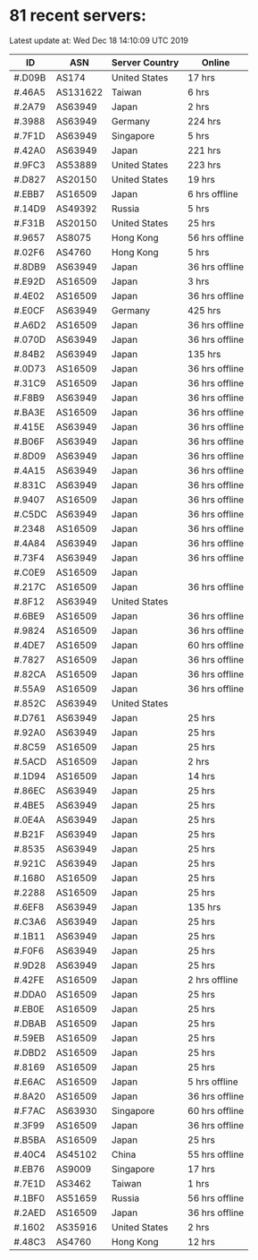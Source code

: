 # 81 recent servers:

Latest update at: Wed Dec 18 14:10:09 UTC 2019

| ID | ASN | Server Country | Online |
| -- | --- | -------------- | ------ |
| #.D09B | AS174 | United States | 17 hrs |
| #.46A5 | AS131622 | Taiwan | 6 hrs |
| #.2A79 | AS63949 | Japan | 2 hrs |
| #.3988 | AS63949 | Germany | 224 hrs |
| #.7F1D | AS63949 | Singapore | 5 hrs |
| #.42A0 | AS63949 | Japan | 221 hrs |
| #.9FC3 | AS53889 | United States | 223 hrs |
| #.D827 | AS20150 | United States | 19 hrs |
| #.EBB7 | AS16509 | Japan | 6 hrs offline |
| #.14D9 | AS49392 | Russia | 5 hrs |
| #.F31B | AS20150 | United States | 25 hrs |
| #.9657 | AS8075 | Hong Kong | 56 hrs offline |
| #.02F6 | AS4760 | Hong Kong | 5 hrs |
| #.8DB9 | AS63949 | Japan | 36 hrs offline |
| #.E92D | AS16509 | Japan | 3 hrs |
| #.4E02 | AS16509 | Japan | 36 hrs offline |
| #.E0CF | AS63949 | Germany | 425 hrs |
| #.A6D2 | AS16509 | Japan | 36 hrs offline |
| #.070D | AS63949 | Japan | 36 hrs offline |
| #.84B2 | AS63949 | Japan | 135 hrs |
| #.0D73 | AS16509 | Japan | 36 hrs offline |
| #.31C9 | AS16509 | Japan | 36 hrs offline |
| #.F8B9 | AS63949 | Japan | 36 hrs offline |
| #.BA3E | AS16509 | Japan | 36 hrs offline |
| #.415E | AS63949 | Japan | 36 hrs offline |
| #.B06F | AS63949 | Japan | 36 hrs offline |
| #.8D09 | AS63949 | Japan | 36 hrs offline |
| #.4A15 | AS63949 | Japan | 36 hrs offline |
| #.831C | AS63949 | Japan | 36 hrs offline |
| #.9407 | AS16509 | Japan | 36 hrs offline |
| #.C5DC | AS63949 | Japan | 36 hrs offline |
| #.2348 | AS16509 | Japan | 36 hrs offline |
| #.4A84 | AS63949 | Japan | 36 hrs offline |
| #.73F4 | AS63949 | Japan | 36 hrs offline |
| #.C0E9 | AS16509 | Japan | |
| #.217C | AS16509 | Japan | 36 hrs offline |
| #.8F12 | AS63949 | United States | |
| #.6BE9 | AS16509 | Japan | 36 hrs offline |
| #.9824 | AS16509 | Japan | 36 hrs offline |
| #.4DE7 | AS16509 | Japan | 60 hrs offline |
| #.7827 | AS16509 | Japan | 36 hrs offline |
| #.82CA | AS16509 | Japan | 36 hrs offline |
| #.55A9 | AS16509 | Japan | 36 hrs offline |
| #.852C | AS63949 | United States | |
| #.D761 | AS63949 | Japan | 25 hrs |
| #.92A0 | AS63949 | Japan | 25 hrs |
| #.8C59 | AS16509 | Japan | 25 hrs |
| #.5ACD | AS16509 | Japan | 2 hrs |
| #.1D94 | AS16509 | Japan | 14 hrs |
| #.86EC | AS63949 | Japan | 25 hrs |
| #.4BE5 | AS63949 | Japan | 25 hrs |
| #.0E4A | AS63949 | Japan | 25 hrs |
| #.B21F | AS63949 | Japan | 25 hrs |
| #.8535 | AS63949 | Japan | 25 hrs |
| #.921C | AS63949 | Japan | 25 hrs |
| #.1680 | AS16509 | Japan | 25 hrs |
| #.2288 | AS16509 | Japan | 25 hrs |
| #.6EF8 | AS63949 | Japan | 135 hrs |
| #.C3A6 | AS63949 | Japan | 25 hrs |
| #.1B11 | AS63949 | Japan | 25 hrs |
| #.F0F6 | AS63949 | Japan | 25 hrs |
| #.9D28 | AS63949 | Japan | 25 hrs |
| #.42FE | AS16509 | Japan | 2 hrs offline |
| #.DDA0 | AS16509 | Japan | 25 hrs |
| #.EB0E | AS16509 | Japan | 25 hrs |
| #.DBAB | AS16509 | Japan | 25 hrs |
| #.59EB | AS16509 | Japan | 25 hrs |
| #.DBD2 | AS16509 | Japan | 25 hrs |
| #.8169 | AS16509 | Japan | 25 hrs |
| #.E6AC | AS16509 | Japan | 5 hrs offline |
| #.8A20 | AS16509 | Japan | 36 hrs offline |
| #.F7AC | AS63930 | Singapore | 60 hrs offline |
| #.3F99 | AS16509 | Japan | 36 hrs offline |
| #.B5BA | AS16509 | Japan | 25 hrs |
| #.40C4 | AS45102 | China | 55 hrs offline |
| #.EB76 | AS9009 | Singapore | 17 hrs |
| #.7E1D | AS3462 | Taiwan | 1 hrs |
| #.1BF0 | AS51659 | Russia | 56 hrs offline |
| #.2AED | AS16509 | Japan | 36 hrs offline |
| #.1602 | AS35916 | United States | 2 hrs |
| #.48C3 | AS4760 | Hong Kong | 12 hrs |

